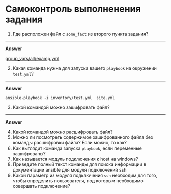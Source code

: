 # Самоконтроль выполненения задания

1. Где расположен файл с `some_fact` из второго пункта задания?

---
**Answer**

[group_vars/all/examp.yml](group_vars/all/examp.yml)

2. Какая команда нужна для запуска вашего `playbook` на окружении `test.yml`?

---
**Answer**

```console
ansible-playbook -i inventory/test.yml  site.yml
```

3. Какой командой можно зашифровать файл?

---
**Answer**



4. Какой командой можно расшифровать файл?
5. Можно ли посмотреть содержимое зашифрованного файла без команды расшифровки файла? Если можно, то как?
6. Как выглядит команда запуска `playbook`, если переменные зашифрованы?
7. Как называется модуль подключения к host на windows?
8. Приведите полный текст команды для поиска информации в документации ansible для модуля подключений ssh
9.  Какой параметр из модуля подключения `ssh` необходим для того, чтобы определить пользователя, под которым необходимо совершать подключение?
